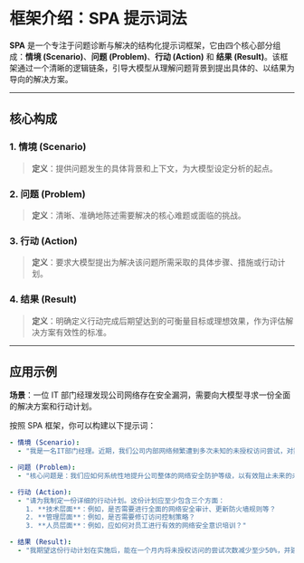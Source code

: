 # 框架介绍：SPA 提示词法

**SPA** 是一个专注于问题诊断与解决的结构化提示词框架，它由四个核心部分组成：**情境 (Scenario)**、**问题 (Problem)**、**行动 (Action)** 和 **结果 (Result)**。该框架通过一个清晰的逻辑链条，引导大模型从理解问题背景到提出具体的、以结果为导向的解决方案。

---

## 核心构成

### 1. 情境 (Scenario)
> **定义**：提供问题发生的具体背景和上下文，为大模型设定分析的起点。

### 2. 问题 (Problem)
> **定义**：清晰、准确地陈述需要解决的核心难题或面临的挑战。

### 3. 行动 (Action)
> **定义**：要求大模型提出为解决该问题所需采取的具体步骤、措施或行动计划。

### 4. 结果 (Result)
> **定义**：明确定义行动完成后期望达到的可衡量目标或理想效果，作为评估解决方案有效性的标准。

---

## 应用示例

**场景**：一位 IT 部门经理发现公司网络存在安全漏洞，需要向大模型寻求一份全面的解决方案和行动计划。

按照 SPA 框架，你可以构建以下提示词：

```yaml
- 情境 (Scenario): 
  - "我是一名IT部门经理。近期，我们公司内部网络频繁遭到多次未知的未授权访问尝试，对数据安全构成了潜在威胁。"

- 问题 (Problem): 
  - "核心问题是：我们应如何系统性地提升公司整体的网络安全防护等级，以有效阻止未来的未授权访问？"

- 行动 (Action): 
  - "请为我制定一份详细的行动计划。这份计划应至少包含三个方面：
    1. **技术层面**：例如，是否需要进行全面的网络安全审计、更新防火墙规则等？
    2. **管理层面**：例如，是否需要修订访问控制策略？
    3. **人员层面**：例如，应如何对员工进行有效的网络安全意识培训？"

- 结果 (Result): 
  - "我期望这份行动计划在实施后，能在一个月内将未授权访问的尝试次数减少至少50%，并建立起一个长效的安全防护机制。"
